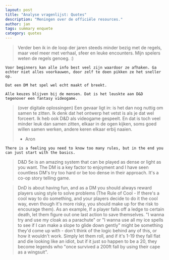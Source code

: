 ```yaml
---
layout: post
title: "Analyse vragenlijst: Quotes"
description: "Meningen over de officiële resources."
author: jan
tags: summary enquete
category: quotes
---
```


> Verder ben ik in de loop der jaren steeds minder bezig met de regels, maar veel meer met verhaal, sfeer en leuke encounters. Mijn spelers weten de regels genoeg. :)


` Voor beginners kan alle info best veel zijn waardoor ze afhaken. Ga echter niet alles voorkauwen, door zelf te doen pikken ze het sneller op. `


``` Dat een DM het spel wel echt maakt of breekt. ```


	Alle keuzes blijven bij de mensen. Dat is het leuskte aan D&D tegenover een fantasy videogame.


> (over digitale oplossingen) Een gevaar ligt in: is het dan nog nuttig om samen te zitten. Ik denk dat het ontwerp het vetst is als je dat wel forceert. Ik heb ook D&D als videogame gespeelt. En dat is toch veel minder leuk dan samen zitten, elkaar in de ogen kijken, soms goed willen samen werken, andere keren elkaar erbij naaien.
>  - Aron


    There is a feeling you need to know too many rules, but in the end you can just start with the basics.


> D&D 5e is an amazing system that can be played as dense or light as you want. The DM is a key factor to enjoyment and I have seen countless DM's try too hard or be too dense in their approach. It's a co-op story telling game.


> DnD is about having fun, and as a DM you should always reward players using style to solve problems (The Rule of Cool - If there's a cool way to do something, and your players decide to do it the cool way, even though it's more risky, you should make up for the risk to encourage them). As an example, If a player falls off a ledge to certain death, let them figure out one last action to save themselves. "I wanna try and use my cloak as a parachute" or "I wanna use all my ice spells to see if I can make a slope to glide down gently" might be something they'd come up with - don't think of the logic behind any of this, or how it wouldn't work. Simply let them roll, and if it's 1-19 they fall flat and die looking like an idiot, but if it just so happen to be a 20, they become legends who "once survived a 200ft fall by using their cape as a wingsuit".